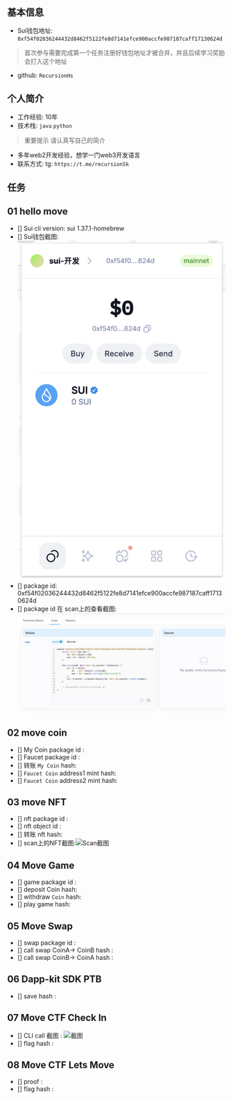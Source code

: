 ## 基本信息
- Sui钱包地址: `0xf54f02036244432d8462f5122fe8d7141efce900accfe987187caff17130624d`
> 首次参与需要完成第一个任务注册好钱包地址才被合并，并且后续学习奖励会打入这个地址
- github: `RecursionHs`

## 个人简介
- 工作经验: 10年
- 技术栈: `java` `python`
> 重要提示 请认真写自己的简介
- 多年web2开发经验，想学一门web3开发语言
- 联系方式: tg: `https://t.me/recursionSk` 

## 任务

##   01 hello move  
- [] Sui cli version: sui 1.37.1-homebrew
- [] Sui钱包截图: ![Sui钱包截图](./images/qb.png)
- [] package id: 0xf54f02036244432d8462f5122fe8d7141efce900accfe987187caff17130624d
- [] package id 在 scan上的查看截图:![Scan截图](./images/l.png)

##   02 move coin
- [] My Coin package id : 
- [] Faucet package id : 
- [] 转账 `My Coin` hash:
- [] `Faucet Coin` address1 mint hash:
- [] `Faucet Coin` address2 mint hash:

##   03 move NFT
- [] nft package id :
- [] nft object id : 
- [] 转账 nft  hash:
- [] scan上的NFT截图:![Scan截图](./images/你的图片地址)

##   04 Move Game
- [] game package id :
- [] deposit Coin hash:
- [] withdraw `Coin` hash:
- [] play game hash:

##   05 Move Swap
- [] swap package id :
- [] call swap CoinA-> CoinB  hash :
- [] call swap CoinB-> CoinA  hash :

##   06 Dapp-kit SDK PTB
- [] save hash :

##   07 Move CTF Check In
- [] CLI call 截图 : ![截图](./images/你的图片地址)
- [] flag hash :

##   08 Move CTF Lets Move
- [] proof : 
- [] flag hash :
